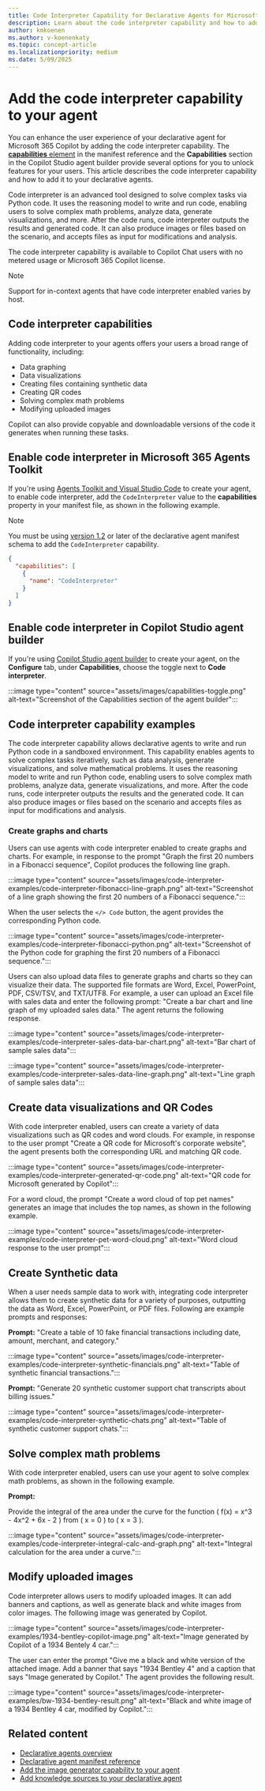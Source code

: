 ```yaml
---
title: Code Interpreter Capability for Declarative Agents for Microsoft 365 Copilot.
description: Learn about the code interpreter capability and how to add it to your declarative agents.
author: kmkoenen
ms.author: v-koenenkaty
ms.topic: concept-article
ms.localizationpriority: medium
ms.date: 5/09/2025
---
```


# Add the code interpreter capability to your agent

You can enhance the user experience of your declarative agent for Microsoft 365 Copilot by adding the code interpreter capability. The [**capabilities** element](declarative-agent-manifest-1.4.md#capabilities-object) in the manifest reference and the **Capabilities** section in the Copilot Studio agent builder provide several options for you to unlock features for your users. This article describes the code interpreter capability and how to add it to your declarative agents.

Code interpreter is an advanced tool designed to solve complex tasks via Python code. It uses the reasoning model to write and run code, enabling users to solve complex math problems, analyze data, generate visualizations, and more. After the code runs, code interpreter outputs the results and generated code. It can also produce images or files based on the scenario, and accepts files as input for modifications and analysis.

The code interpreter capability is available to Copilot Chat users with no metered usage or Microsoft 365 Copilot license.

> [!NOTE]
> Support for in-context agents that have code interpreter enabled varies by host.

## Code interpreter capabilities

Adding code interpreter to your agents offers your users a broad range of functionality, including:

- Data graphing
- Data visualizations
- Creating files containing synthetic data
- Creating QR codes
- Solving complex math problems
- Modifying uploaded images

Copilot can also provide copyable and downloadable versions of the code it generates when running these tasks.

## Enable code interpreter in Microsoft 365 Agents Toolkit

If you're using [Agents Toolkit and Visual Studio Code](build-declarative-agents.md) to create your agent, to enable code interpreter, add the `CodeInterpreter` value to the **capabilities** property in your manifest file, as shown in the following example.

> [!NOTE]
> You must be using [version 1.2](declarative-agent-manifest-1.2.md) or later of the declarative agent manifest schema to add the `CodeInterpreter` capability.

```json
{
  "capabilities": [
    {
      "name": "CodeInterpreter"
    }
  ]
}
```

## Enable code interpreter in Copilot Studio agent builder

If you're using [Copilot Studio agent builder](copilot-studio-agent-builder.md) to create your agent, on the **Configure** tab, under **Capabilities**, choose the toggle next to **Code interpreter**.

:::image type="content" source="assets/images/capabilities-toggle.png" alt-text="Screenshot of the Capabilities section of the agent builder":::

## Code interpreter capability examples

The code interpreter capability allows declarative agents to write and run Python code in a sandboxed environment. This capability enables agents to solve complex tasks iteratively, such as data analysis, generate visualizations, and solve mathematical problems. It uses the reasoning model to write and run Python code, enabling users to solve complex math problems, analyze data, generate visualizations, and more. After the code runs, code interpreter outputs the results and the generated code. It can also produce images or files based on the scenario and accepts files as input for modifications and analysis.

### Create graphs and charts

Users can use agents with code interpreter enabled to create graphs and charts. For example, in response to the prompt "Graph the first 20 numbers in a Fibonacci sequence", Copilot produces the following line graph.

:::image type="content" source="assets/images/code-interpreter-examples/code-interpreter-fibonacci-line-graph.png" alt-text="Screenshot of a line graph showing the first 20 numbers of a Fibonacci sequence.":::

When the user selects the `</> Code` button, the agent provides the corresponding Python code.

:::image type="content" source="assets/images/code-interpreter-examples/code-interpreter-fibonacci-python.png" alt-text="Screenshot of the Python code for graphing the first 20 numbers of a Fibonacci sequence.":::

Users can also upload data files to generate graphs and charts so they can visualize their data. The supported file formats are Word, Excel, PowerPoint, PDF, CSV/TSV, and TXT/UTF8. For example, a user can upload an Excel file with sales data and enter the following prompt:  "Create a bar chart and line graph of my uploaded sales data." The agent returns the following response.

:::image type="content" source="assets/images/code-interpreter-examples/code-interpreter-sales-data-bar-chart.png" alt-text="Bar chart of sample sales data":::

:::image type="content" source="assets/images/code-interpreter-examples/code-interpreter-sales-data-line-graph.png" alt-text="Line graph of sample sales data":::

## Create data visualizations and QR Codes

With code interpreter enabled, users can create a variety of data visualizations such as QR codes and word clouds. For example, in response to the user prompt "Create a QR code for Microsoft's corporate website", the agent presents both the corresponding URL and matching QR code.

:::image type="content" source="assets/images/code-interpreter-examples/code-interpreter-generated-qr-code.png" alt-text="QR code for Microsoft generated by Copilot":::

For a word cloud, the prompt "Create a word cloud of top pet names" generates an image that includes the top names, as shown in the following example.

:::image type="content" source="assets/images/code-interpreter-examples/code-interpreter-pet-word-cloud.png" alt-text="Word cloud response to the user prompt":::

## Create Synthetic data

When a user needs sample data to work with, integrating code interpreter allows them to create synthetic data for a variety of purposes, outputting the data as Word, Excel, PowerPoint, or PDF files. Following are example prompts and responses:

**Prompt:** "Create a table of 10 fake financial transactions including date, amount, merchant, and category."

:::image type="content" source="assets/images/code-interpreter-examples/code-interpreter-synthetic-financials.png" alt-text="Table of synthetic financial transactions.":::

**Prompt:**
 "Generate 20 synthetic customer support chat transcripts about billing issues."

:::image type="content" source="assets/images/code-interpreter-examples/code-interpreter-synthetic-chats.png" alt-text="Table of synthetic customer support chats.":::

## Solve complex math problems

With code interpreter enabled, users can use your agent to solve complex math problems, as shown in the following example.

**Prompt:**

 Provide the integral of the area under the curve for the function \( f(x) = x^3 - 4x^2 + 6x - 2 \) from \( x = 0 \) to \( x = 3 \).

:::image type="content" source="assets/images/code-interpreter-examples/code-interpreter-integral-calc-and-graph.png" alt-text="Integral calculation for the area under a curve.":::

## Modify uploaded images

Code interpreter allows users to modify uploaded images. It can add banners and captions, as well as generate black and white images from color images. The following image was generated by Copilot.

:::image type="content" source="assets/images/code-interpreter-examples/1934-bentley-copilot-image.png" alt-text="Image generated by Copilot of a 1934 Bentely 4 car.":::

The user can enter the prompt "Give me a black and white version of the attached image. Add a banner that says "1934 Bentley 4" and a caption that says "Image generated by Copilot." The agent provides the following result.

:::image type="content" source="assets/images/code-interpreter-examples/bw-1934-bentley-result.png" alt-text="Black and white image of a 1934 Bentley 4 car, modified by Copilot.":::

## Related content

- [Declarative agents overview](overview-declarative-agent.md)
- [Declarative agent manifest reference](declarative-agent-manifest-1.4.md)
- [Add the image generator capability to your agent](image-generator.md)
- [Add knowledge sources to your declarative agent](knowledge-sources.md)
